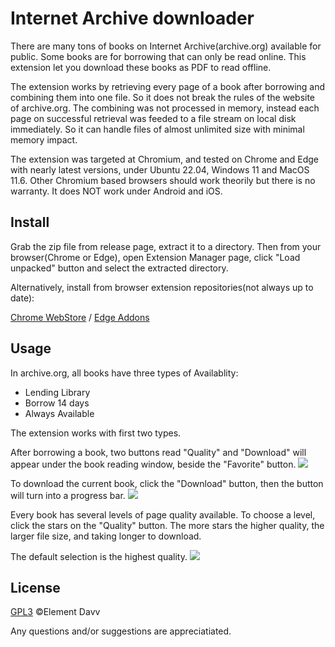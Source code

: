 # Internet Archive downloader

There are many tons of books on Internet Archive(archive.org) available for public. Some books are for borrowing that can only be read online. This extension let you download these books as PDF to read offline.

The extension works by retrieving every page of a book after borrowing and combining them into one file. So it does not break the rules of the website of archive.org. The combining was not processed in memory, instead each page on successful retrieval was feeded to a file stream on local disk immediately. So it can handle files of almost unlimited size with minimal memory impact.

The extension was targeted at Chromium, and tested on Chrome and Edge with nearly latest versions, under Ubuntu 22.04, Windows 11 and MacOS 11.6. Other Chromium based browsers should work theorily but there is no warranty. It does NOT work under Android and iOS.

## Install
Grab the zip file from release page, extract it to a directory. Then from your browser(Chrome or Edge), open Extension Manager page, click "Load unpacked" button and select the extracted directory.

Alternatively, install from browser extension repositories(not always up to date):

[Chrome WebStore](https://chrome.google.com/webstore/detail/internet-archive-download/keimonnoakgkpnifppoomfdlkadghkjb) / [Edge Addons](https://microsoftedge.microsoft.com/addons/detail/internet-archive-download/cnpoedgimjaecinmgfnfhfmcpcngeeje)

## Usage
In archive.org, all books have three types of Availablity:
* Lending Library
* Borrow 14 days
* Always Available

The extension works with first two types.

After borrowing a book, two buttons read "Quality" and "Download" will appear under the book reading window, beside the "Favorite" button. 
<image src="resources/borrow.png">

To download the current book, click the "Download" button, then the button will turn into a progress bar.
<image src="resources/download.png">

Every book has several levels of page quality available. To choose a level, click the stars on the "Quality" button. The more stars the higher quality, the larger file size, and taking longer to download.

The default selection is the highest quality.
<image src="resources/quality.png">

## License
[GPL3](LICENSE) ©Element Davv

Any questions and/or suggestions are appreciatiated.
